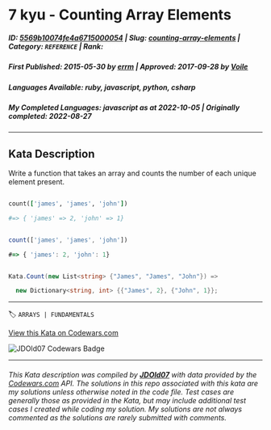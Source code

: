 # 7 kyu - Counting Array Elements

##### **ID**: [5569b10074fe4a6715000054](https://www.codewars.com/kata/5569b10074fe4a6715000054) | **Slug**: [counting-array-elements](https://www.codewars.com/kata/5569b10074fe4a6715000054) | **Category**: `REFERENCE` | **Rank**: <span style="color:white">7 kyu</span>

##### **First Published**: 2015-05-30 ***by*** [errm](https://www.codewars.com/users/errm) | **Approved**: 2017-09-28 ***by*** [Voile](https://www.codewars.com/users/Voile)

##### **Languages Available**: ruby, javascript, python, csharp

##### **My Completed Languages**: javascript ***as at*** 2022-10-05 | **Originally completed**: 2022-08-27

---

## Kata Description


Write a function that takes an array and counts the number of each unique element present.



```ruby

count(['james', 'james', 'john']) 

#=> { 'james' => 2, 'john' => 1}

```



```javascript

count(['james', 'james', 'john']) 

#=> { 'james': 2, 'john': 1}

```



```csharp

Kata.Count(new List<string> {"James", "James", "John"}) =>

  new Dictionary<string, int> {{"James", 2}, {"John", 1}};

```

---


🏷 `ARRAYS | FUNDAMENTALS`


[View this Kata on Codewars.com](https://www.codewars.com/kata/5569b10074fe4a6715000054)

![](https://www.codewars.com/users/jdold07/badges/large "JDOld07 Codewars Badge")

---

###### *This Kata description was compiled by [**JDOld07**](https://tpstech.dev) with data provided by the [Codewars.com](https://www.codewars.com) API.  The solutions in this repo associated with this kata are my solutions unless otherwise noted in the code file.  Test cases are generally those as provided in the Kata, but may include additional test cases I created while coding my solution.  My solutions are not always commented as the solutions are rarely submitted with comments.*
